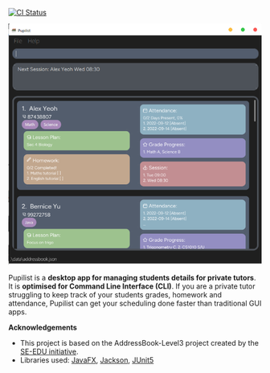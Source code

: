[![CI Status](https://github.com/AY2223S1-CS2103T-W09-4/tp/workflows/Java%20CI/badge.svg)](https://github.com/se-edu/addressbook-level3/actions)

![Ui](docs/images/Ui.png)

Pupilist is a **desktop app for managing students details for private tutors**. It is **optimised for Command Line Interface (CLI)**. If you are a private tutor struggling to keep track of your students grades, homework and attendance, Pupilist can get your scheduling done faster than traditional GUI apps.


**Acknowledgements**

* This project is based on the AddressBook-Level3 project created by the [SE-EDU initiative](https://se-education.org).
* Libraries used: [JavaFX](https://openjfx.io/), [Jackson](https://github.com/FasterXML/jackson), [JUnit5](https://github.com/junit-team/junit5)
